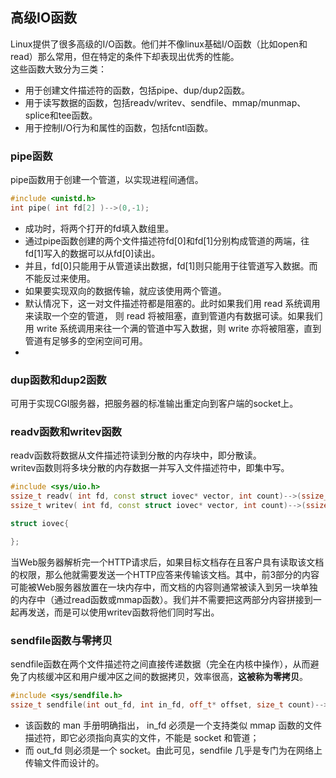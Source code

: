 ## 高级IO函数
Linux提供了很多高级的I/O函数。他们并不像linux基础I/O函数（比如open和read）那么常用，但在特定的条件下却表现出优秀的性能。  
这些函数大致分为三类：  
* 用于创建文件描述符的函数，包括pipe、dup/dup2函数。
* 用于读写数据的函数，包括readv/writev、sendfile、mmap/munmap、splice和tee函数。  
* 用于控制I/O行为和属性的函数，包括fcntl函数。

### pipe函数
<span id="pipe函数"></span>
pipe函数用于创建一个管道，以实现进程间通信。
```CPP
#include <unistd.h>
int pipe( int fd[2] )-->(0,-1);
```
* 成功时，将两个打开的fd填入数组里。  
* 通过pipe函数创建的两个文件描述符fd[0]和fd[1]分别构成管道的两端，往fd[1]写入的数据可以从fd[0]读出。  
* 并且，fd[0]只能用于从管道读出数据，fd[1]则只能用于往管道写入数据。而不能反过来使用。
* 如果要实现双向的数据传输，就应该使用两个管道。
* 默认情况下，这一对文件描述符都是阻塞的。此时如果我们用 read 系统调用来读取一个空的管道，
则 read 将被阻塞，直到管道内有数据可读。如果我们用 write 系统调用来往一个满的管道中写入数据，则 write 亦将被阻塞，直到管道有足够多的空闲空间可用。
*


### dup函数和dup2函数
<span id="dup函数和dup2函数"></span>
可用于实现CGI服务器，把服务器的标准输出重定向到客户端的socket上。

### readv函数和writev函数
<span id="readv函数和writev函数"></span>
readv函数将数据从文件描述符读到分散的内存块中，即分散读。  
writev函数则将多块分散的内存数据一并写入文件描述符中，即集中写。 
```CPP
#include <sys/uio.h>
ssize_t readv( int fd, const struct iovec* vector, int count)-->(ssize_t,-1);
ssize_t writev( int fd, const struct iovec* vector, int count)-->(ssize_t,-1);

struct iovec{

};
```
当Web服务器解析完一个HTTP请求后，如果目标文档存在且客户具有读取该文档的权限，那么他就需要发送一个HTTP应答来传输该文档。其中，前3部分的内容可能被Web服务器放置在一块内存中，而文档的内容则通常被读入到另一块单独的内存中（通过read函数或mmap函数）。我们并不需要把这两部分内容拼接到一起再发送，而是可以使用writev函数将他们同时写出。  

### sendfile函数与零拷贝
<span id="sendfile函数与零拷贝"></span>
sendfile函数在两个文件描述符之间直接传递数据（完全在内核中操作），从而避免了内核缓冲区和用户缓冲区之间的数据拷贝，效率很高，**这被称为零拷贝**。
```CPP
#include <sys/sendfile.h>
ssize_t sendfile(int out_fd, int in_fd, off_t* offset, size_t count)-->(ssize_t, -1);
```
* 该函数的 man 手册明确指出， in_fd 必须是一个支持类似 mmap 函数的文件描述符，即它必须指向真实的文件，不能是 socket 和管道；  
* 而 out_fd 则必须是一个 socket。由此可见，sendfile 几乎是专门为在网络上传输文件而设计的。  




